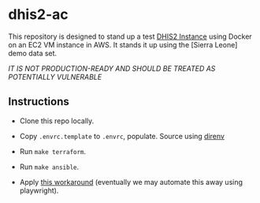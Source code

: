# dhis2-ac

This repository is designed to stand up a test [DHIS2 Instance](https://github.com/dhis2/dhis2-core#run-dhis2-in-docker) using Docker on an EC2 VM instance in AWS. It stands it up using the [Sierra Leone] demo data set.

*IT IS NOT PRODUCTION-READY AND SHOULD BE TREATED AS POTENTIALLY VULNERABLE*

## Instructions

* Clone this repo locally.

* Copy `.envrc.template` to `.envrc`, populate. Source using [direnv](https://direnv.net/)

* Run `make terraform`.

* Run `make ansible`.

* Apply [this workaround](https://community.dhis2.org/t/how-do-i-solve-this-issue-error-on-log-in/54071/3) (eventually we may automate this away using playwright).
